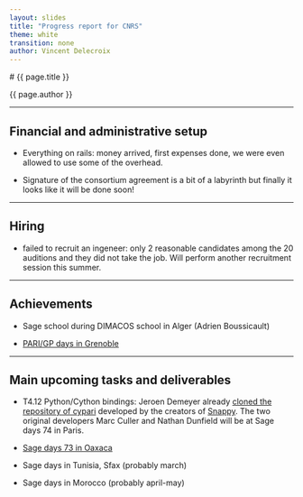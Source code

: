 ```yaml
---
layout: slides
title: "Progress report for CNRS"
theme: white
transition: none
author: Vincent Delecroix
---
```


<section data-markdown data-separator="^---\n" data-separator-vertical="^--\n">
# {{ page.title }}

{{ page.author }}

---

## Financial and administrative setup

- Everything on rails: money arrived, first expenses done,
  we were even allowed to use some of the overhead.

- Signature of the consortium agreement is a bit of a
  labyrinth but finally it looks like it will be done soon!

---
## Hiring

- failed to recruit an ingeneer: only 2 reasonable
  candidates among the 20 auditions and they did not take
  the job. Will perform another recruitment session this
  summer.

---
## Achievements

- Sage school during DIMACOS school in Alger (Adrien Boussicault)

-  [PARI/GP days in Grenoble](http://pari.math.u-bordeaux.fr/Events/PARI2016/)

---
## Main upcoming tasks and deliverables

- T4.12 Python/Cython bindings: Jeroen Demeyer already
  [cloned the repository of cypari](https://github.com/jdemeyer/cypari)
  developed by the creators of [Snappy](http://www.math.uic.edu/t3m/SnapPy/).
  The two original developers Marc Culler and Nathan
  Dunfield will be at Sage days 74 in Paris.

- [Sage days 73 in Oaxaca](http://wiki.sagemath.org/days73)

- Sage days in Tunisia, Sfax (probably march)

- Sage days in Morocco (probably april-may)

</section>
